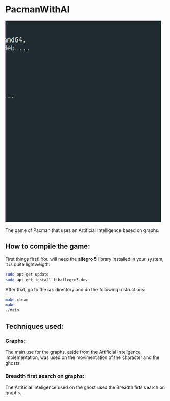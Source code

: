 <h1> PacmanWithAI </h1>

![](demo.gif)

<p>The game of Pacman that uses an Artificial Intelligence based on graphs.</p>

<h2> How to compile the game: </h2>
<p>First things first! You will need the <strong>allegro 5</strong> library installed in your system, it is quite lightweigth:</p>

```bash
sudo apt-get update
sudo apt-get install liballegro5-dev
```
<p>After that, go to the <i>src</i> directory and do the following instructions:</p>

```bash
make clean
make
./main
```
<h2>Techniques used:</h2>

<h3>Graphs:</h3>
<p>The main use for the graphs, aside from the Artificial Inteligence implementation, was used on the movimentation of the character and the ghosts.</p>
<h3>Breadth first search on graphs:</h3>
<p>The Artificial Inteligence used on the ghost used the Breadth firts search on graphs.</p>
